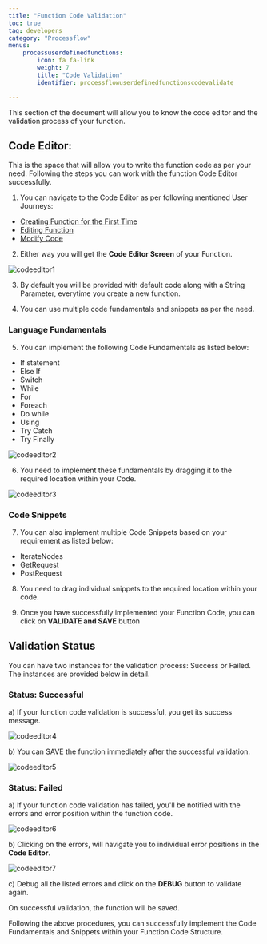 ```yaml
---
title: "Function Code Validation"
toc: true
tag: developers
category: "Processflow"
menus: 
    processuserdefinedfunctions:
        icon: fa fa-link
        weight: 7
        title: "Code Validation" 
        identifier: processflowuserdefinedfunctionscodevalidate

---
```


This section of the document will allow you to know the code editor and the validation process of your function.

## Code Editor:

This is the space that will allow you to write the function code as per your need. Following the steps you can work with the function Code Editor successfully.

1) You can navigate to the Code Editor as per following mentioned User Journeys:
 - [Creating Function for the First Time](/processflow/Create-User-Defined-Functions/#creating-user-defined-functions)
 - [Editing Function](/processflow/Listing-Editing-user-defined-functions/#functions---edit)
 - [Modify Code](/processflow/Listing-Editing-user-defined-functions/#function---modify-code)

2) Either way you will get the **Code Editor Screen** of your Function.

![codeeditor1]()

3) By default you will be provided with default code along with a String Parameter, everytime you create a new function. 

4) You can use multiple code fundamentals and snippets as per the need.

### Language Fundamentals

5) You can implement the following Code Fundamentals as listed below:
 - If statement
 - Else If
 - Switch
 - While
 - For
 - Foreach
 - Do while
 - Using
 - Try Catch
 - Try Finally

![codeeditor2]()

6) You need to implement these fundamentals by dragging it to the required location within your Code.

![codeeditor3]()

### Code Snippets

7) You can also implement multiple Code Snippets based on your requirement as listed below:

 - IterateNodes
 - GetRequest
 - PostRequest

8) You need to drag individual snippets to the required location within your code.

9) Once you have successfully implemented your Function Code, you can click on **VALIDATE and SAVE** button

## Validation Status

You can have two instances for the validation process: Success or Failed. The instances are provided below in detail.

### Status: Successful

a) If your function code validation is successful, you get its success message.

![codeeditor4]()

b) You can SAVE the function immediately after the successful validation.

![codeeditor5]()

### Status: Failed

a) If your function code validation has failed, you'll be notified with the errors and error position within the function code.

![codeeditor6]()

b) Clicking on the errors, will navigate you to individual error positions in the **Code Editor**.

![codeeditor7]()

c) Debug all the listed errors and click on the **DEBUG** button to validate again.

On successful validation, the function will be saved.

Following the above procedures, you can successfully implement the Code Fundamentals and Snippets within your Function Code Structure.